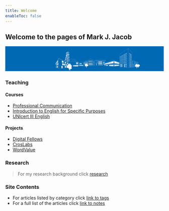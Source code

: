 ```yaml
---
title: Welcome
enableToc: false
---
```


## Welcome to the pages of Mark J. Jacob
![tubaf](/notes/images/banner_silhouette_a.jpg)

### Teaching

#### Courses
- [Professional Communication](/notes/Professional_Communication.md)
- [Introduction to English for Specific Purposes](/notes/Scientific_Language.md)
- [UNIcert III English](/note/Scientific_Communication.md)

#### Projects
- [Digital Fellows](/notes/Digital_Fellows.md)
- [CrosLabs](/note/CrossLabs.md)
- [WordValue](/notes/WordValue.md)

### Research
> For my research background click [research](https://www.researchgate.net/profile/Mark-Jacob-3)

### Site Contents
- For articles listed by category click [link to tags](/tags/)
- For a full list of the articles click [link to notes](/notes/)